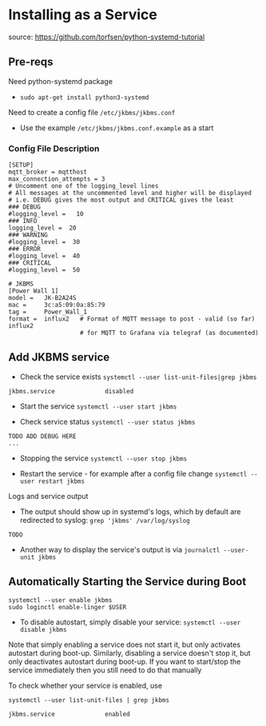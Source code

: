 # Installing as a Service #
source: https://github.com/torfsen/python-systemd-tutorial

## Pre-reqs ##
Need python-systemd package
* `sudo apt-get install python3-systemd`

Need to create a config file `/etc/jkbms/jkbms.conf`
* Use the example `/etc/jkbms/jkbms.conf.example` as a start

### Config File Description ###
```
[SETUP]
mqtt_broker = mqtthost
max_connection_attempts = 3
# Uncomment one of the logging_level lines
# All messages at the uncommented level and higher will be displayed
# i.e. DEBUG gives the most output and CRITICAL gives the least
### DEBUG
#logging_level =   10
### INFO
logging_level =  20
### WARNING
#logging_level =  30
### ERROR
#logging_level =  40
### CRITICAL
#logging_level =  50

# JKBMS
[Power Wall 1]
model =   JK-B2A24S
mac =     3c:a5:09:0a:85:79
tag =     Power_Wall_1
format =  influx2   # Format of MQTT message to post - valid (so far) influx2
                    # for MQTT to Grafana via telegraf (as documented)
```
## Add JKBMS service ##

* Check the service exists
`systemctl --user list-unit-files|grep jkbms`
```
jkbms.service              disabled
```
* Start the service
`systemctl --user start jkbms`

* Check service status
`systemctl --user status jkbms`
```
TODO ADD DEBUG HERE
...
```

* Stopping the service
`systemctl --user stop jkbms`

* Restart the service - for example after a config file change
`systemctl --user restart jkbms`

Logs and service output
* The output should show up in systemd's logs, which by default are redirected to syslog:
`grep 'jkbms' /var/log/syslog`
```
TODO
```

* Another way to display the service's output is via
`journalctl --user-unit jkbms`

## Automatically Starting the Service during Boot ##
```
systemctl --user enable jkbms
sudo loginctl enable-linger $USER
```

* To disable autostart, simply disable your service:
`systemctl --user disable jkbms`

Note that simply enabling a service does not start it, but only activates autostart during boot-up. Similarly, disabling a service doesn't stop it, but only deactivates autostart during boot-up. If you want to start/stop the service immediately then you still need to do that manually

To check whether your service is enabled, use

`systemctl --user list-unit-files | grep jkbms`
```
jkbms.service              enabled
```
